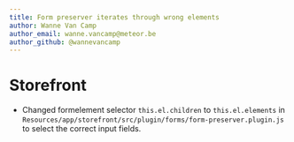 ```yaml
---
title: Form preserver iterates through wrong elements
author: Wanne Van Camp
author_email: wanne.vancamp@meteor.be
author_github: @wannevancamp
---
```

# Storefront
* Changed formelement selector `this.el.children` to `this.el.elements` in `Resources/app/storefront/src/plugin/forms/form-preserver.plugin.js` to select the correct input fields.